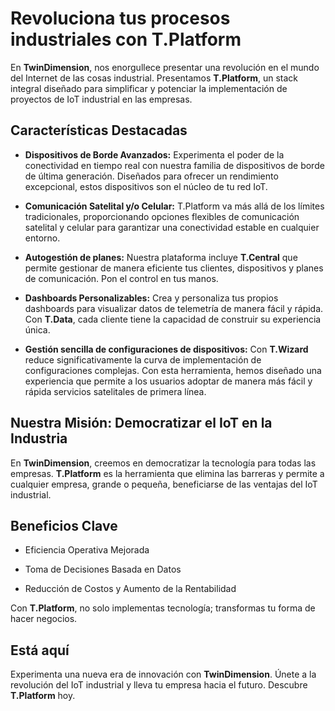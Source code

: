# Revoluciona tus procesos industriales con T.Platform

En **TwinDimension**, nos enorgullece presentar una revolución en el mundo del Internet de las cosas industrial. Presentamos **T.Platform**, un stack integral diseñado para simplificar y potenciar la implementación de proyectos de IoT industrial en las empresas.

## Características Destacadas

- **Dispositivos de Borde Avanzados:** Experimenta el poder de la conectividad en tiempo real con nuestra familia de dispositivos de borde de última generación. Diseñados para ofrecer un rendimiento excepcional, estos dispositivos son el núcleo de tu red IoT.

- **Comunicación Satelital y/o Celular:** T.Platform va más allá de los límites tradicionales, proporcionando opciones flexibles de comunicación satelital y celular para garantizar una conectividad estable en cualquier entorno.

- **Autogestión de planes:** Nuestra plataforma incluye **T.Central** que permite gestionar de manera eficiente tus clientes, dispositivos y planes de comunicación. Pon el control en tus manos.

- **Dashboards Personalizables:** Crea y personaliza tus propios dashboards para visualizar datos de telemetría de manera fácil y rápida. Con **T.Data**, cada cliente tiene la capacidad de construir su experiencia única.

- **Gestión sencilla de configuraciones de dispositivos:** Con **T.Wizard** reduce significativamente la curva de implementación de configuraciones complejas. Con esta herramienta, hemos diseñado una experiencia que permite a los usuarios adoptar de manera más fácil y rápida servicios satelitales de primera línea.

## Nuestra Misión: Democratizar el IoT en la Industria

En **TwinDimension**, creemos en democratizar la tecnología para todas las empresas. **T.Platform** es la herramienta que elimina las barreras y permite a cualquier empresa, grande o pequeña, beneficiarse de las ventajas del IoT industrial.

## Beneficios Clave

- Eficiencia Operativa Mejorada

- Toma de Decisiones Basada en Datos

- Reducción de Costos y Aumento de la Rentabilidad

Con **T.Platform**, no solo implementas tecnología; transformas tu forma de hacer negocios.

## Está aquí

Experimenta una nueva era de innovación con **TwinDimension**. Únete a la revolución del IoT industrial y lleva tu empresa hacia el futuro. Descubre **T.Platform** hoy.


